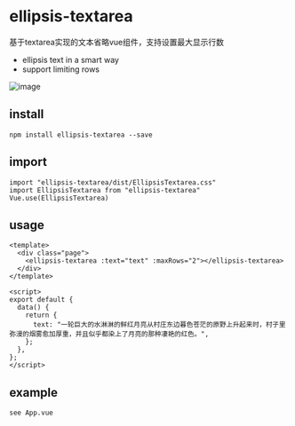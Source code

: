 # ellipsis-textarea
基于textarea实现的文本省略vue组件，支持设置最大显示行数

- ellipsis text in a smart way
- support limiting rows

![image](https://user-images.githubusercontent.com/31173307/120924607-0a832f00-c707-11eb-9f17-2ceb331ba8f8.png)


## install
```
npm install ellipsis-textarea --save
```
## import
```
import "ellipsis-textarea/dist/EllipsisTextarea.css"
import EllipsisTextarea from "ellipsis-textarea"
Vue.use(EllipsisTextarea)
```
## usage
```
<template>
  <div class="page">
    <ellipsis-textarea :text="text" :maxRows="2"></ellipsis-textarea>
  </div>
</template>

<script>
export default {
  data() {
    return {
      text: "一轮巨大的水淋淋的鲜红月亮从村庄东边暮色苍茫的原野上升起来时，村子里弥漫的烟雾愈加厚重，并且似乎都染上了月亮的那种凄艳的红色。",
    };
  },
};
</script>
```
## example
```
see App.vue
```
